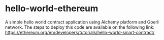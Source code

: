 # hello-world-ethereum
A simple hello world contract application using Alchemy platform and Goerli network.
The steps to deploy this code are available on the following link:
https://ethereum.org/en/developers/tutorials/hello-world-smart-contract/

